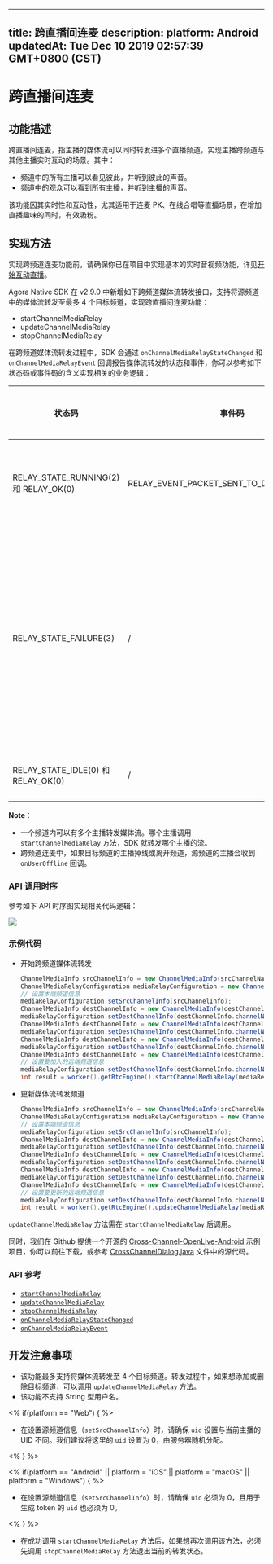 
---
title: 跨直播间连麦
description: 
platform: Android
updatedAt: Tue Dec 10 2019 02:57:39 GMT+0800 (CST)
---
# 跨直播间连麦
## 功能描述
跨直播间连麦，指主播的媒体流可以同时转发进多个直播频道，实现主播跨频道与其他主播实时互动的场景。其中：

- 频道中的所有主播可以看见彼此，并听到彼此的声音。
- 频道中的观众可以看到所有主播，并听到主播的声音。

该功能因其实时性和互动性，尤其适用于连麦 PK、在线合唱等直播场景，在增加直播趣味的同时，有效吸粉。

## 实现方法

实现跨频道连麦功能前，请确保你已在项目中实现基本的实时音视频功能，详见[开始互动直播](../../cn/Interactive%20Broadcast/start_live_android.md)。

Agora Native SDK 在 v2.9.0 中新增如下跨频道媒体流转发接口，支持将源频道中的媒体流转发至最多 4 个目标频道，实现跨直播间连麦功能：

- startChannelMediaRelay
- updateChannelMediaRelay
- stopChannelMediaRelay

在跨频道媒体流转发过程中，SDK 会通过 `onChannelMediaRelayStateChanged` 和 `onChannelMediaRelayEvent` 回调报告媒体流转发的状态和事件，你可以参考如下状态码或事件码的含义实现相关的业务逻辑：


| 状态码 | 事件码 | 媒体流转发状态 |
| ---------------- | ---------------- | ---------------- |
| RELAY_STATE_RUNNING(2) 和 RELAY_OK(0)     | RELAY_EVENT_PACKET_SENT_TO_DEST_CHANNEL(4)      | 源频道开始向目标频道传输数据      |
| RELAY_STATE_FAILURE(3)     | /      | 跨频道媒体流转发出现异常。可以参考 error 参数中报告的出错原因进行问题排查      |
| RELAY_STATE_IDLE(0) 和 RELAY_OK(0)     | /      | 已停止媒体流转发      |

**Note**：
- 一个频道内可以有多个主播转发媒体流。哪个主播调用 `startChannelMediaRelay` 方法，SDK 就转发哪个主播的流。
- 跨频道连麦中，如果目标频道的主播掉线或离开频道，源频道的主播会收到 `onUserOffline` 回调。

### API 调用时序

参考如下 API 时序图实现相关代码逻辑：

![](https://web-cdn.agora.io/docs-files/1568961337521)

### 示例代码

- 开始跨频道媒体流转发

	```java
	ChannelMediaInfo srcChannelInfo = new ChannelMediaInfo(srcChannelName,srcToken,workerSrcUid);
	ChannelMediaRelayConfiguration mediaRelayConfiguration = new ChannelMediaRelayConfiguration();
	// 设置本端频道信息
	mediaRelayConfiguration.setSrcChannelInfo(srcChannelInfo);
	ChannelMediaInfo destChannelInfo = new ChannelMediaInfo(destChannelName1, destToken1, workerDestUid1);
	mediaRelayConfiguration.setDestChannelInfo(destChannelInfo.channelName,destChannelInfo);
	ChannelMediaInfo destChannelInfo = new ChannelMediaInfo(destChannelName2, destToken2, workerDestUid2);
	mediaRelayConfiguration.setDestChannelInfo(destChannelInfo.channelName,destChannelInfo);
	ChannelMediaInfo destChannelInfo = new ChannelMediaInfo(destChannelName3, destToken3, workerDestUid3);
	mediaRelayConfiguration.setDestChannelInfo(destChannelInfo.channelName,destChannelInfo);
	ChannelMediaInfo destChannelInfo = new ChannelMediaInfo(destChannelName4, destToken4, workerDestUid4);
	// 设置要加入的远端频道信息
	mediaRelayConfiguration.setDestChannelInfo(destChannelInfo.channelName,destChannelInfo);
	int result = worker().getRtcEngine().startChannelMediaRelay(mediaRelayConfiguration);
	```

- 更新媒体流转发频道

	```java
	ChannelMediaInfo srcChannelInfo = new ChannelMediaInfo(srcChannelName,srcToken,workerSrcUid);
	ChannelMediaRelayConfiguration mediaRelayConfiguration = new ChannelMediaRelayConfiguration();
	// 设置本端频道信息
	mediaRelayConfiguration.setSrcChannelInfo(srcChannelInfo);
	ChannelMediaInfo destChannelInfo = new ChannelMediaInfo(destChannelName1, destToken1, workerDestUid1);
	mediaRelayConfiguration.setDestChannelInfo(destChannelInfo.channelName,destChannelInfo);
	ChannelMediaInfo destChannelInfo = new ChannelMediaInfo(destChannelName2, destToken2, workerDestUid2);
	mediaRelayConfiguration.setDestChannelInfo(destChannelInfo.channelName,destChannelInfo);
	ChannelMediaInfo destChannelInfo = new ChannelMediaInfo(destChannelName3, destToken3, workerDestUid3);
	mediaRelayConfiguration.setDestChannelInfo(destChannelInfo.channelName,destChannelInfo);
	ChannelMediaInfo destChannelInfo = new ChannelMediaInfo(destChannelName4, destToken4, workerDestUid4);
	// 设置要更新的远端频道信息
	mediaRelayConfiguration.setDestChannelInfo(destChannelInfo.channelName,destChannelInfo);
	int result = worker().getRtcEngine().updateChannelMediaRelay(mediaRelayConfiguration);
	```

<div class="alert note"><code>updateChannelMediaRelay</code> 方法需在 <code>startChannelMediaRelay</code> 后调用。</div>

同时，我们在 Github 提供一个开源的 [Cross-Channel-OpenLive-Android](https://github.com/AgoraIO/Advanced-Video/blob/master/Cross-Channel/Cross-Channel-OpenLive-Android) 示例项目，你可以前往下载，或参考 [CrossChannelDialog.java](https://github.com/AgoraIO/Advanced-Video/blob/master/Cross-Channel/Cross-Channel-OpenLive-Android/app/src/main/java/io/agora/openlive/ui/CrossChannelDialog.java) 文件中的源代码。

### API 参考

- [`startChannelMediaRelay`](https://docs.agora.io/cn/Interactive%20Broadcast/API%20Reference/java/classio_1_1agora_1_1rtc_1_1_rtc_engine.html#a6f09ba685f8ab01d7dc06173286950f6)
- [`updateChannelMediaRelay`](https://docs.agora.io/cn/Interactive%20Broadcast/API%20Reference/java/classio_1_1agora_1_1rtc_1_1_rtc_engine.html#abd40d706379d27cf617376a504f394bd)
- [`stopChannelMediaRelay`](https://docs.agora.io/cn/Interactive%20Broadcast/API%20Reference/java/classio_1_1agora_1_1rtc_1_1_rtc_engine.html#a0f9f19e48c21190dd4e697dec632c328)
- [`onChannelMediaRelayStateChanged`](https://docs.agora.io/cn/Interactive%20Broadcast/API%20Reference/java/classio_1_1agora_1_1rtc_1_1_i_rtc_engine_event_handler.html#a89fd95b3536e8e6afd5f001926162f66)
- [`onChannelMediaRelayEvent`](https://docs.agora.io/cn/Interactive%20Broadcast/API%20Reference/java/classio_1_1agora_1_1rtc_1_1_i_rtc_engine_event_handler.html#a6fe2367e9ea61e48a4cc3b373d198b54)

## 开发注意事项

- 该功能最多支持将媒体流转发至 4 个目标频道。转发过程中，如果想添加或删除目标频道，可以调用 `updateChannelMediaRelay` 方法。
- 该功能不支持 String 型用户名。

<% if(platform == "Web") { %>

- 在设置源频道信息（`setSrcChannelInfo`）时，请确保 `uid` 设置与当前主播的 UID 不同。我们建议将这里的 `uid` 设置为  0，由服务器随机分配。

<% } %>

<% if(platform == "Android" || platform = "iOS" || platform = "macOS" || platform = "Windows")  { %>

- 在设置源频道信息（`setSrcChannelInfo`）时，请确保 `uid` 必须为 0，且用于生成 token 的 `uid` 也必须为 0。

<% } %>

- 在成功调用 `startChannelMediaRelay` 方法后，如果想再次调用该方法，必须先调用 `stopChannelMediaRelay` 方法退出当前的转发状态。

